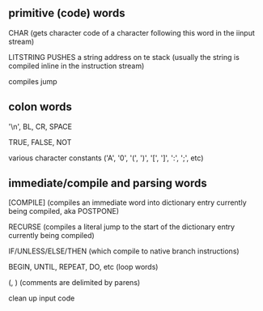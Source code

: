 primitive (code) words
-----

CHAR (gets character code of a character following this word in the iinput stream)

LITSTRING   PUSHES a string address on te stack (usually the string is compiled inline in the instruction stream) 

<JSR> compiles jump


colon words
-----------

'\n', BL, CR, SPACE

TRUE, FALSE, NOT

various character constants ('A', '0', '(', ')', '[', ']', ':', ';', etc)



immediate/compile and parsing words
---------------------------

\[COMPILE\] (compiles an immediate word into dictionary entry currently being compiled, aka POSTPONE)

RECURSE (compiles a literal jump to the start of the dictionary entry currently being compiled)

IF/UNLESS/ELSE/THEN (which compile to native branch instructions)

BEGIN, UNTIL, REPEAT, DO, etc (loop words)

(, ) (comments are delimited by parens)



clean up input code
